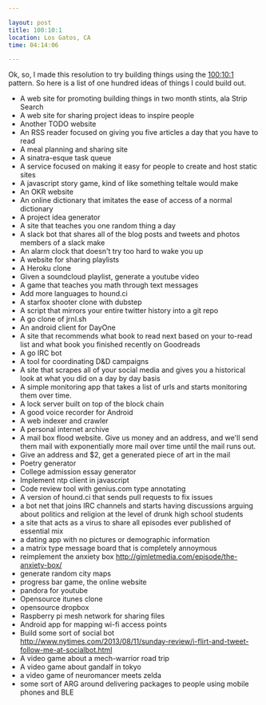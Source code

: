 ```yaml
---

layout: post
title: 100:10:1
location: Los Gatos, CA
time: 04:14:06

---
```


Ok, so, I made this resolution to try building things using the [100:10:1]() pattern. So here is a list of one hundred ideas of things I could build out.

 * A web site for promoting building things in two month stints, ala Strip Search
 * A web site for sharing project ideas to inspire people
 * Another TODO website
 * An RSS reader focused on giving you five articles a day that you have to read
 * A meal planning and sharing site
 * A sinatra-esque task queue
 * A service focused on making it easy for people to create and host static sites
 * A javascript story game, kind of like something teltale would make
 * An OKR website
 * An online dictionary that imitates the ease of access of a normal dictionary
 * A project idea generator
 * A site that teaches you one random thing a day
 * A slack bot that shares all of the blog posts and tweets and photos members of a slack make
 * An alarm clock that doesn't try too hard to wake you up
 * A website for sharing playlists
 * A Heroku clone
 * Given a soundcloud playlist, generate a youtube video
 * A game that teaches you math through text messages
 * Add more languages to hound.ci
 * A starfox shooter clone with dubstep
 * A script that mirrors your entire twitter history into a git repo
 * A go clone of jrnl.sh
 * An android client for DayOne
 * A site that recommends what book to read next based on your to-read list and what book you finished recently on Goodreads
 * A go IRC bot
 * A tool for coordinating D&D campaigns
 * A site that scrapes all of your social media and gives you a historical look at what you did on a day by day basis
 * A simple monitoring app that takes a list of urls and starts monitoring them over time.
 * A lock server built on top of the block chain
 * A good voice recorder for Android
 * A web indexer and crawler
 * A personal internet archive
 * A mail box flood website. Give us money and an address, and we'll send them mail with exponentially more mail over time until the mail runs out.
 * Give an address and $2, get a generated piece of art in the mail
 * Poetry generator
 * College admission essay generator
 * Implement ntp client in javascript
 * Code review tool with genius.com type annotating
 * A version of hound.ci that sends pull requests to fix issues
 * a bot net that joins IRC channels and starts having discussions arguing about politics and religion at the level of drunk high school students
 * a site that acts as a virus to share all episodes ever published of essential mix
 * a dating app with no pictures or demographic information
 * a matrix type message board that is completely annoymous
 * reimplement the anxiety box http://gimletmedia.com/episode/the-anxiety-box/
 * generate random city maps
 * progress bar game, the online website
 * pandora for youtube
 * Opensource itunes clone
 * opensource dropbox
 * Raspberry pi mesh network for sharing files
 * Android app for mapping wi-fi access points
 * Build some sort of social bot http://www.nytimes.com/2013/08/11/sunday-review/i-flirt-and-tweet-follow-me-at-socialbot.html
 * A video game about a mech-warrior road trip
 * A video game about gandalf in tokyo
 * a video game of neuromancer meets zelda
 * some sort of ARG around delivering packages to people using mobile phones and BLE
